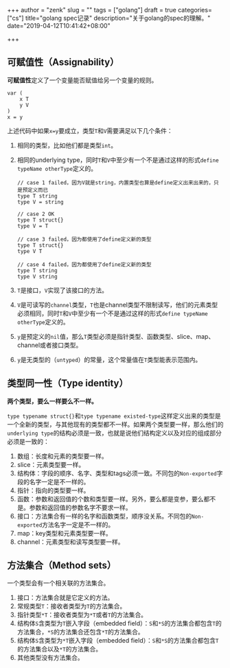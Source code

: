 +++
author = "zenk"
slug = ""
tags = ["golang"]
draft = true
categories=["cs"]
title="golang spec记录"
description="关于golang的spec的理解。"
date="2019-04-12T10:41:42+08:00"

+++

## 可赋值性（Assignability）

**可赋值性**定义了一个变量能否赋值给另一个变量的规则。

```
var (
    x T
    y V
)
x = y
```

上述代码中如果`x=y`要成立，类型`T`和`V`需要满足以下几个条件：

1. 相同的类型，比如他们都是类型`int`。

2. 相同的underlying type，同时`T`和`V`中至少有一个不是通过这样的形式`define typeName otherType`定义的。

   ```
   // case 1 failed，因为V就是string，内置类型也算是define定义出来出来的，只是预定义而已
   type T string
   type V = string
   
   // case 2 OK
   type T struct{}
   type V = T
   
   // case 3 failed，因为都使用了define定义新的类型
   type T struct{}
   type V T
   
   // case 4 failed，因为都使用了define定义新的类型
   type T string
   type V string
   ```

3. `T`是接口，`V`实现了该接口的方法。

4. `V`是可读写的`channel`类型，`T`也是channel类型不限制读写，他们的元素类型必须相同，同时`T`和`V`中至少有一个不是通过这样的形式`define typeName otherType`定义的。

5. `y`是预定义的`nil`值，那么`T`类型必须是指针类型、函数类型、slice、map、channel或者接口类型。

6. `y`是无类型的（`untyped`）的常量，这个常量值在`T`类型能表示范围内。

## 类型同一性（Type identity）

**两个类型，要么一样要么不一样。**

`type typename struct{}`和`type typename existed-type`这样定义出来的类型是一个全新的类型，与其他现有的类型都不一样。如果两个类型要一样，那么他们的`underlying type`的结构必须是一致，也就是说他们结构定义以及对应的组成部分必须是一致的：

1. 数组：长度和元素的类型要一样。
2. slice：元素类型要一样。
3. 结构体：字段的顺序、名字、类型和tags必须一致。不同包的`Non-exported`字段的名字一定是不一样的。
4. 指针：指向的类型要一样。
5. 函数：参数和返回值的个数和类型要一样。另外，要么都是变参，要么都不是。参数和返回值的参数名字不要求一样。
6. 接口：方法集合有一样的名字和函数类型，顺序没关系。不同包的`Non-exported`方法名字一定是不一样的。
7. map：key类型和元素类型要一样。
8. channel：元素类型和读写类型要一样。

## 方法集合（Method sets）

一个类型会有一个相关联的方法集合。

1. 接口：方法集合就是它定义的方法。
2. 常规类型`T`：接收者类型为`T`的方法集合。
3. 指针类型`*T`：接收者类型为`*T`或者`T`的方法集合。
4. 结构体`S`含类型为`T`嵌入字段（embedded field）：`S`和`*S`的方法集合都包含`T`的方法集合，`*S`的方法集合还包含`*T`的方法集合。
5. 结构体`S`含类型为`*T`嵌入字段（embedded field）：`S`和`*S`的方法集合都包含`T`的方法集合以及`*T`的方法集合。
6. 其他类型没有方法集合。
